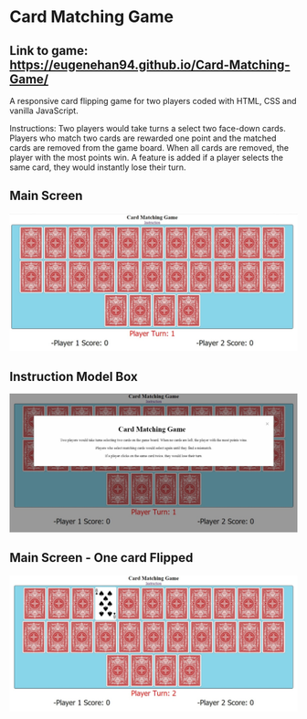 # Card Matching Game

## Link to game: https://eugenehan94.github.io/Card-Matching-Game/

A responsive card flipping game for two players coded with HTML, CSS and vanilla JavaScript.

Instructions: Two players would take turns a select two face-down cards. Players who match two cards are rewarded
one point and the matched cards are removed from the game board. When all cards are removed, the
player with the most points win.
A feature is added if a player selects the same card, they would instantly lose their turn.

## Main Screen
![screenMain](screenshot/Screenshot1.jpg)

## Instruction Model Box
![screenInstruction](screenshot/Screenshot2.jpg)

## Main Screen - One card Flipped
![screenMainCardFlipped](screenshot/Screenshot3.jpg)
